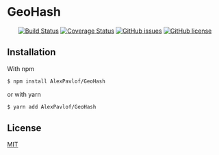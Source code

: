 # GeoHash

<p align="center">
  <a href="https://circleci.com/gh/AlexPavlof/GeoHash/tree/master"><img src="https://img.shields.io/circleci/project/AlexPavlof/GeoHash/master.svg" alt="Build Status"></a>
  <a href="https://codecov.io/github/AlexPavlof/GeoHash?branch=master"><img src="https://img.shields.io/codecov/c/github/AlexPavlof/GeoHash/master.svg" alt="Coverage Status"></a>
  <a href="https://github.com/AlexPavlof/GeoHash/issues"><img src="https://img.shields.io/github/issues/AlexPavlof/GeoHash.svg" alt="GitHub issues"></a>
  <a href="https://github.com/AlexPavlof/GeoHash/blob/master/LICENSE"><img src="https://img.shields.io/github/license/AlexPavlof/GeoHash.svg" alt="GitHub license"></a>
</p>

## Installation
With npm
``` bash
$ npm install AlexPavlof/GeoHash
```

or with yarn

``` bash
$ yarn add AlexPavlof/GeoHash
```

## License

[MIT](http://opensource.org/licenses/MIT)
